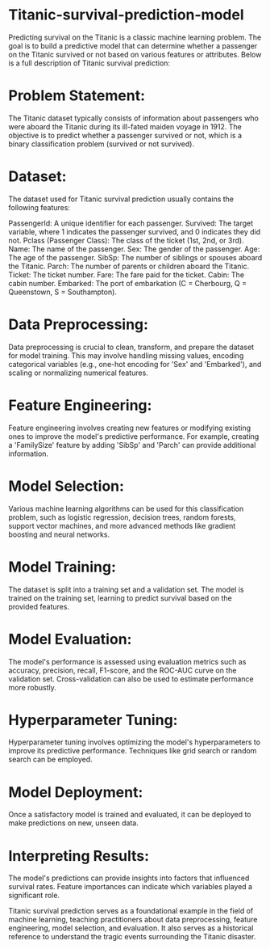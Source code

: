 # Titanic-survival-prediction-model
Predicting survival on the Titanic is a classic machine learning problem. The goal is to build a predictive model that can determine whether a passenger on the Titanic survived or not based on various features or attributes. Below is a full description of Titanic survival prediction:

# Problem Statement:
The Titanic dataset typically consists of information about passengers who were aboard the Titanic during its ill-fated maiden voyage in 1912. The objective is to predict whether a passenger survived or not, which is a binary classification problem (survived or not survived).

# Dataset:
The dataset used for Titanic survival prediction usually contains the following features:

PassengerId: A unique identifier for each passenger.
Survived: The target variable, where 1 indicates the passenger survived, and 0 indicates they did not.
Pclass (Passenger Class): The class of the ticket (1st, 2nd, or 3rd).
Name: The name of the passenger.
Sex: The gender of the passenger.
Age: The age of the passenger.
SibSp: The number of siblings or spouses aboard the Titanic.
Parch: The number of parents or children aboard the Titanic.
Ticket: The ticket number.
Fare: The fare paid for the ticket.
Cabin: The cabin number.
Embarked: The port of embarkation (C = Cherbourg, Q = Queenstown, S = Southampton).


# Data Preprocessing:
Data preprocessing is crucial to clean, transform, and prepare the dataset for model training. This may involve handling missing values, encoding categorical variables (e.g., one-hot encoding for 'Sex' and 'Embarked'), and scaling or normalizing numerical features.

# Feature Engineering:
Feature engineering involves creating new features or modifying existing ones to improve the model's predictive performance. For example, creating a 'FamilySize' feature by adding 'SibSp' and 'Parch' can provide additional information.

# Model Selection:
Various machine learning algorithms can be used for this classification problem, such as logistic regression, decision trees, random forests, support vector machines, and more advanced methods like gradient boosting and neural networks.

# Model Training:
The dataset is split into a training set and a validation set. The model is trained on the training set, learning to predict survival based on the provided features.

# Model Evaluation:
The model's performance is assessed using evaluation metrics such as accuracy, precision, recall, F1-score, and the ROC-AUC curve on the validation set. Cross-validation can also be used to estimate performance more robustly.

# Hyperparameter Tuning:
Hyperparameter tuning involves optimizing the model's hyperparameters to improve its predictive performance. Techniques like grid search or random search can be employed.

# Model Deployment:
Once a satisfactory model is trained and evaluated, it can be deployed to make predictions on new, unseen data.

# Interpreting Results:
The model's predictions can provide insights into factors that influenced survival rates. Feature importances can indicate which variables played a significant role.

Titanic survival prediction serves as a foundational example in the field of machine learning, teaching practitioners about data preprocessing, feature engineering, model selection, and evaluation. It also serves as a historical reference to understand the tragic events surrounding the Titanic disaster.
